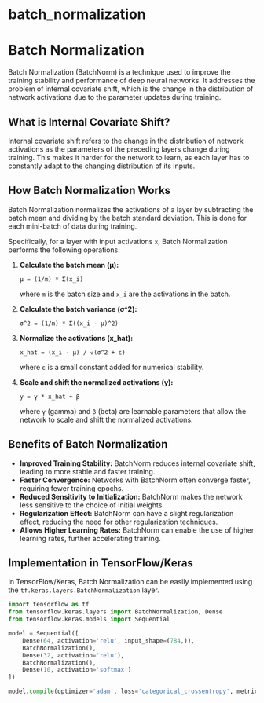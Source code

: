 # batch_normalization
# Batch Normalization

Batch Normalization (BatchNorm) is a technique used to improve the training stability and performance of deep neural networks. It addresses the problem of internal covariate shift, which is the change in the distribution of network activations due to the parameter updates during training.

## What is Internal Covariate Shift?

Internal covariate shift refers to the change in the distribution of network activations as the parameters of the preceding layers change during training. This makes it harder for the network to learn, as each layer has to constantly adapt to the changing distribution of its inputs.

## How Batch Normalization Works

Batch Normalization normalizes the activations of a layer by subtracting the batch mean and dividing by the batch standard deviation. This is done for each mini-batch of data during training.

Specifically, for a layer with input activations `x`, Batch Normalization performs the following operations:

1.  **Calculate the batch mean (μ):**
    ```
    μ = (1/m) * Σ(x_i)
    ```
    where `m` is the batch size and `x_i` are the activations in the batch.

2.  **Calculate the batch variance (σ^2):**
    ```
    σ^2 = (1/m) * Σ((x_i - μ)^2)
    ```

3.  **Normalize the activations (x_hat):**
    ```
    x_hat = (x_i - μ) / √(σ^2 + ε)
    ```
    where `ε` is a small constant added for numerical stability.

4.  **Scale and shift the normalized activations (y):**
    ```
    y = γ * x_hat + β
    ```
    where `γ` (gamma) and `β` (beta) are learnable parameters that allow the network to scale and shift the normalized activations.

## Benefits of Batch Normalization

* **Improved Training Stability:** BatchNorm reduces internal covariate shift, leading to more stable and faster training.
* **Faster Convergence:** Networks with BatchNorm often converge faster, requiring fewer training epochs.
* **Reduced Sensitivity to Initialization:** BatchNorm makes the network less sensitive to the choice of initial weights.
* **Regularization Effect:** BatchNorm can have a slight regularization effect, reducing the need for other regularization techniques.
* **Allows Higher Learning Rates:** BatchNorm can enable the use of higher learning rates, further accelerating training.

## Implementation in TensorFlow/Keras

In TensorFlow/Keras, Batch Normalization can be easily implemented using the `tf.keras.layers.BatchNormalization` layer.

```python
import tensorflow as tf
from tensorflow.keras.layers import BatchNormalization, Dense
from tensorflow.keras.models import Sequential

model = Sequential([
    Dense(64, activation='relu', input_shape=(784,)),
    BatchNormalization(),
    Dense(32, activation='relu'),
    BatchNormalization(),
    Dense(10, activation='softmax')
])

model.compile(optimizer='adam', loss='categorical_crossentropy', metrics=['accuracy'])
